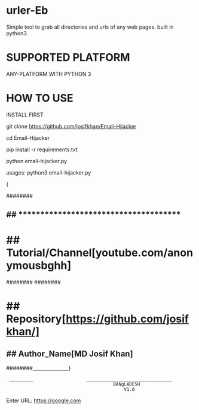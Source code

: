 # urler-Eb
Simple tool to grab all directories and urls of any web pages. built in python3.
# SUPPORTED PLATFORM
ANY-PLATFORM WITH PYTHON 3

# HOW TO USE
INSTALL FIRST

git clone https://github.com/josifkhan/Email-Hijacker

cd Email-Hijacker

pip install -r requirements.txt

python email-hijacker.py


usages:
python3 email-hijacker.py

{

########
##      ## *************************************
#       ##    __Tutorial/Channel__[youtube.com/anonymousbghh]
########
########
#       ##    __Repository__[https://github.com/josifkhan/]
##      ##    __Author_Name__[MD Josif Khan]
########_______________}

     _________                    ________________________________
                                            BANgLADESH
                                                V1.0
Enter URL: https://google.com










